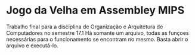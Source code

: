 # Jogo da Velha em Assembley MIPS

Trabalho final para a disciplina de Organização e Arquitetura de Computadores no semestre 17.1
Há somante um arquivo, todas as funçoes necessárias para o funcionamento se encontram no mesmo. Basta abrir o arquivo e executá-lo.
